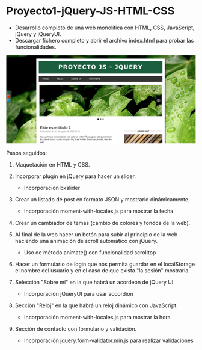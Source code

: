 # Proyecto1-jQuery-JS-HTML-CSS

* Desarrollo completo de una web monolítica con HTML, CSS, JavaScript, jQuery y jQueryUI.
* Descargar fichero completo y abrir el archivo index.html para probar las funcionalidades.

![img](img/1.png)

Pasos seguidos:

1. Maquetación en HTML y CSS.

2. Incorporar plugin en jQuery para hacer un slider.
    * Incorporación bxslider
    
3. Crear un listado de post en formato JSON y mostrarlo dinámicamente.
    * Incorporación moment-with-locales.js para mostrar la fecha
    
4. Crear un cambiador de temas (cambio de colores y fondos de la web).

5. Al final de la web hacer un botón para subir al principio de la web haciendo una animación de scroll automático con jQuery.
   * Uso de método animate() con funcionalidad scrolltop

6. Hacer un formulario de login que nos permita guardar en el localStorage el nombre del usuario y en el caso de que exista "la sesión" mostrarla.

7. Selección "Sobre mí" en la que habrá un acordeón de jQuery UI.
    * Incorporación jQueryUI para usar accordion 
    
8. Sección "Reloj" en la que habrá un reloj dinámico con JavaScript.
    * Incorporación moment-with-locales.js para mostrar la hora
    
9. Sección de contacto con formulario y validación.
   * Incorporación jquery.form-validator.min.js para realizar validaciones
